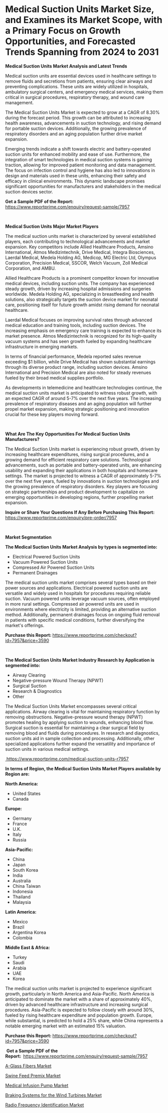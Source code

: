 <p><h1>Medical Suction Units Market Size, and Examines its Market Scope, with a Primary Focus on Growth Opportunities, and Forecasted Trends Spanning from 2024 to 2031</h1></p><p><strong>Medical Suction Units Market Analysis and Latest Trends</strong></p>
<p><p>Medical suction units are essential devices used in healthcare settings to remove fluids and secretions from patients, ensuring clear airways and preventing complications. These units are widely utilized in hospitals, ambulatory surgical centers, and emergency medical services, making them critical in surgical procedures, respiratory therapy, and wound care management. </p><p>The Medical Suction Units Market is expected to grow at a CAGR of 8.30% during the forecast period. This growth can be attributed to increasing health awareness, advancements in suction technology, and rising demand for portable suction devices. Additionally, the growing prevalence of respiratory disorders and an aging population further drive market expansion. </p><p>Emerging trends indicate a shift towards electric and battery-operated suction units for enhanced mobility and ease of use. Furthermore, the integration of smart technologies in medical suction systems is gaining traction, allowing for improved patient monitoring and data management. The focus on infection control and hygiene has also led to innovations in design and materials used in these units, enhancing their safety and efficacy in clinical environments. This dynamic landscape promises significant opportunities for manufacturers and stakeholders in the medical suction devices sector.</p></p>
<p><strong>Get a Sample PDF of the Report:&nbsp;</strong> <a href="https://www.reportprime.com/enquiry/request-sample/7957">https://www.reportprime.com/enquiry/request-sample/7957</a></p>
<p>&nbsp;</p>
<p><strong>Medical Suction Units Major Market Players</strong></p>
<p><p>The medical suction units market is characterized by several established players, each contributing to technological advancements and market expansion. Key competitors include Allied Healthcare Products, Amsino International, Atmos Medizintechnik, Drive Medical, Integra Biosciences, Laerdal Medical, Medela Holding AG, Medicop, MG Electric Ltd, Olympus Corporation, Precision Medical, SSCOR, Welch Vacuum, Zoll Medical Corporation, and AMBU.</p><p>Allied Healthcare Products is a prominent competitor known for innovative medical devices, including suction units. The company has experienced steady growth, driven by increasing hospital admissions and surgeries worldwide. Medela Holding AG, specializing in breastfeeding and health solutions, also strategically targets the suction device market for neonatal care, positioning itself for future growth amidst rising demand for neonatal healthcare.</p><p>Laerdal Medical focuses on improving survival rates through advanced medical education and training tools, including suction devices. The increasing emphasis on emergency care training is expected to enhance its market presence. Atmos Medizintechnik is recognized for its high-quality vacuum systems and has seen growth fueled by expanding healthcare infrastructure in emerging markets.</p><p>In terms of financial performance, Medela reported sales revenue exceeding $1 billion, while Drive Medical has shown substantial earnings through its diverse product range, including suction devices. Amsino International and Precision Medical are also noted for steady revenues fueled by their broad medical supplies portfolio.</p><p>As developments in telemedicine and healthcare technologies continue, the medical suction units market is anticipated to witness robust growth, with an expected CAGR of around 5-7% over the next five years. The increasing prevalence of respiratory diseases and an aging population will further propel market expansion, making strategic positioning and innovation crucial for these key players moving forward.</p></p>
<p>&nbsp;</p>
<p><strong>What Are The Key Opportunities For Medical Suction Units Manufacturers?</strong></p>
<p><p>The Medical Suction Units market is experiencing robust growth, driven by increasing healthcare expenditures, rising surgical procedures, and a growing demand for efficient respiratory care solutions. Technological advancements, such as portable and battery-operated units, are enhancing usability and expanding their applications in both hospitals and homecare settings. The market is projected to witness a CAGR of approximately 5-7% over the next five years, fueled by innovations in suction technologies and the growing prevalence of respiratory disorders. Key players are focusing on strategic partnerships and product development to capitalize on emerging opportunities in developing regions, further propelling market expansion.</p></p>
<p><strong>Inquire or Share Your Questions If Any Before Purchasing This Report:</strong> <a href="https://www.reportprime.com/enquiry/pre-order/7957">https://www.reportprime.com/enquiry/pre-order/7957</a></p>
<p>&nbsp;</p>
<p><strong>Market Segmentation</strong></p>
<p><strong>The Medical Suction Units Market Analysis by types is segmented into:</strong></p>
<p><ul><li>Electrical Powered Suction Units</li><li>Vacuum Powered Suction Units</li><li>Compressed Air Powered Suction Units</li><li>Permanent Drainages</li></ul></p>
<p><p>The medical suction units market comprises several types based on their power sources and applications. Electrical powered suction units are versatile and widely used in hospitals for procedures requiring reliable suction. Vacuum powered units leverage vacuum sources, often employed in more rural settings. Compressed air powered units are used in environments where electricity is limited, providing an alternative suction method. Additionally, permanent drainages focus on ongoing fluid removal in patients with specific medical conditions, further diversifying the market's offerings.</p></p>
<p><strong>Purchase this Report:&nbsp;</strong><a href="https://www.reportprime.com/checkout?id=7957&price=3590">https://www.reportprime.com/checkout?id=7957&price=3590</a></p>
<p>&nbsp;</p>
<p><strong>The Medical Suction Units Market Industry Research by Application is segmented into:</strong></p>
<p><ul><li>Airway Clearing</li><li>Negative-pressure Wound Therapy (NPWT)</li><li>Surgical Suction</li><li>Research & Diagnostics</li><li>Other</li></ul></p>
<p><p>The Medical Suction Units Market encompasses several critical applications. Airway clearing is vital for maintaining respiratory function by removing obstructions. Negative-pressure wound therapy (NPWT) promotes healing by applying suction to wounds, enhancing blood flow. Surgical suction is essential for maintaining a clear surgical field by removing blood and fluids during procedures. In research and diagnostics, suction units aid in sample collection and processing. Additionally, other specialized applications further expand the versatility and importance of suction units in various medical settings.</p></p>
<p><a href="https://www.reportprime.com/medical-suction-units-r7957">&nbsp;https://www.reportprime.com/medical-suction-units-r7957</a></p>
<p><strong>In terms of Region, the Medical Suction Units Market Players available by Region are:</strong></p>
<p>
    <p> <strong> North America: </strong>
        <ul>
            <li>United States</li>
            <li>Canada</li>
        </ul>
        </p> 
    <p> <strong> Europe: </strong>
        <ul>
            <li>Germany</li>
            <li>France</li>
            <li>U.K.</li>
            <li>Italy</li>
            <li>Russia</li>
        </ul>
        </p> 
    <p> <strong> Asia-Pacific: </strong>
        <ul>
            <li>China</li>
            <li>Japan</li>
            <li>South Korea</li>
            <li>India</li>
            <li>Australia</li>
            <li>China Taiwan</li>
            <li>Indonesia</li>
            <li>Thailand</li>
            <li>Malaysia</li>
        </ul>
        </p> 
    <p> <strong> Latin America: </strong>
        <ul>
            <li>Mexico</li>
            <li>Brazil</li>
            <li>Argentina Korea</li>
            <li>Colombia</li>
        </ul>
        </p> 
    <p> <strong> Middle East & Africa: </strong>
        <ul>
            <li>Turkey</li>
            <li>Saudi</li>
            <li>Arabia</li>
            <li>UAE</li>
            <li>Korea</li>
        </ul>
    </p>
    </p>
<p><p>The medical suction units market is projected to experience significant growth, particularly in North America and Asia-Pacific. North America is anticipated to dominate the market with a share of approximately 40%, driven by advanced healthcare infrastructure and increasing surgical procedures. Asia-Pacific is expected to follow closely with around 30%, fueled by rising healthcare expenditure and population growth. Europe, while substantial, is predicted to hold a 25% share, while China represents a notable emerging market with an estimated 15% valuation.</p></p>
<p><strong>Purchase this Report: </strong><a href="https://www.reportprime.com/checkout?id=7957&price=3590">https://www.reportprime.com/checkout?id=7957&price=3590</a></p>
<p>&nbsp;<strong>Get a Sample PDF of the Report:&nbsp;&nbsp;</strong><a href="https://www.reportprime.com/enquiry/request-sample/7957">https://www.reportprime.com/enquiry/request-sample/7957</a></p>
<p><strong></strong></p>
<p><p><a href="https://medium.com/@barbarakbess8920/a-glass-fibers-market-emerging-trends-and-future-prospects-for-period-from-2024-to-2031-803ab474a66f">A-Glass Fibers Market</a></p><p><a href="https://www.linkedin.com/pulse/future-ready-strategic-insights-global-swine-feed-premix-y9u3e?trackingId=EEMWiw6iSHqiOzIZ79x3cw%3D%3D">Swine Feed Premix Market</a></p><p><a href="https://github.com/prosalinda88/Market-Research-Report-List-6/blob/main/medical-infusion-pump-market.md">Medical Infusion Pump Market</a></p><p><a href="https://issuu.com/reportprime-2/docs/braking-systems-for-the-wind-turbin_47dadbde0337cb">Braking Systems for the Wind Turbines Market</a></p><p><a href="https://www.linkedin.com/pulse/strategic-market-insights-global-radio-frequency-identification-stdue?trackingId=AR4XhoTJQDqp8ZjjkJi8Uw%3D%3D">Radio Frequency Identification Market</a></p></p>